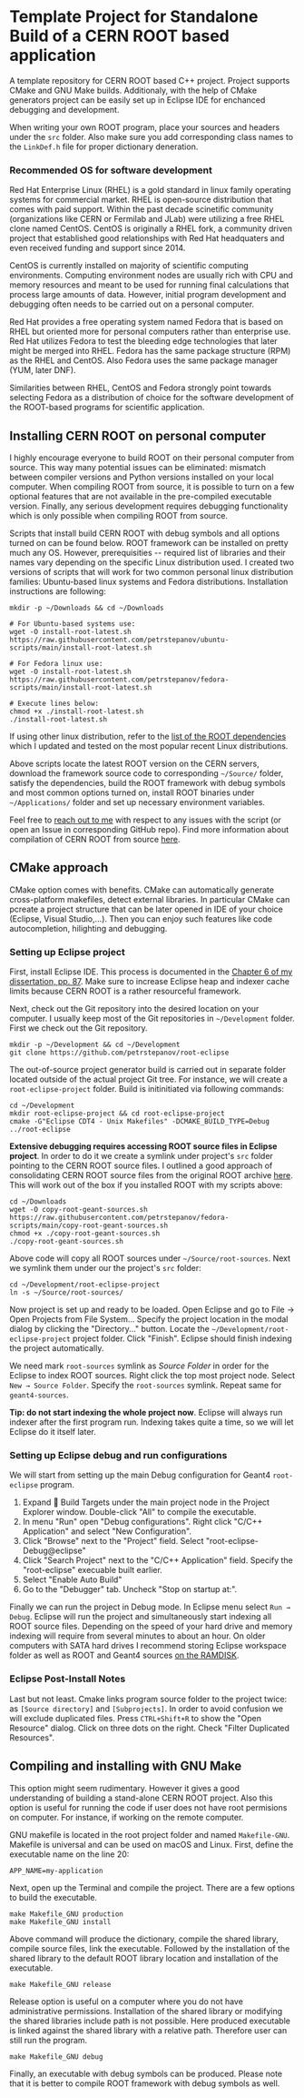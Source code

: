 # Template Project for Standalone Build of a CERN ROOT based application
A template repository for CERN ROOT based C++ project. Project supports CMake and GNU Make builds. Additionaly, with the help of CMake generators project can be easily set up in Eclipse IDE for enchanced debugging and development.

When writing your own ROOT program, place your sources and headers under the `src` folder. Also make sure you add corresponding class names to the `LinkDef.h` file for proper dictionary deneration.

### Recommended OS for software development

Red Hat Enterprise Linux (RHEL) is a gold standard in linux family operating systems for commercial market. RHEL is open-source distribution that comes with paid support. Within the past decade scinetific community (organizations like CERN or Fermilab and JLab) were utilizing a free RHEL clone named CentOS. CentOS is originally a RHEL fork, a community driven project that established good relationships with Red Hat headquaters and even received funding and support since 2014. 

CentOS is currently installed on majority of scientific computing environments. Computing environment nodes are usually rich with CPU and memory resources and meant to be used for running final calculations that process large amounts of data. However, initial program development and debugging often needs to be carried out on a personal computer.

Red Hat provides a free operating system named Fedora that is based on RHEL but oriented more for personal computers rather than enterprise use. Red Hat utilizes Fedora to test the bleeding edge technologies that later might be merged into RHEL. Fedora has the same package structure (RPM) as the RHEL and CentOS. Also Fedora uses the same package manager (YUM, later DNF).

Similarities between RHEL, CentOS and Fedora strongly point towards selecting Fedora as a distribution of choice for the software development of the ROOT-based programs for scientific application.

## Installing CERN ROOT on personal computer

I highly encourage everyone to build ROOT on their personal computer from source. This way many potential issues can be eliminated: mismatch between compiler versions and Python versions installed on your local computer. When compiling ROOT from source, it is possible to turn on a few optional features that are not available in the pre-compiled executable version. Finally, any serious development requires debugging functionality which is only possible when compiling ROOT from source.

Scripts that install build CERN ROOT with debug symbols and all options turned on can be found below. ROOT framework can be installed on pretty much any OS. However, prerequisities -- required list of libraries and their names vary depending on the specific Linux distribution used. I created two versions of scripts that will work for two common personal linux distribution families: Ubuntu-based linux systems and Fedora distributions. Installation instructions are following:

```
mkdir -p ~/Downloads && cd ~/Downloads

# For Ubuntu-based systems use:
wget -O install-root-latest.sh https://raw.githubusercontent.com/petrstepanov/ubuntu-scripts/main/install-root-latest.sh

# For Fedora linux use:
wget -O install-root-latest.sh https://raw.githubusercontent.com/petrstepanov/fedora-scripts/main/install-root-latest.sh

# Execute lines below:
chmod +x ./install-root-latest.sh
./install-root-latest.sh
```

If using other linux distribution, refer to the [list of the ROOT dependencies](https://root.cern/install/dependencies/) which I updated and tested on the most popular recent Linux distributions.

Above scripts locate the latest ROOT version on the CERN servers, download the framework source code to corresponding `~/Source/` folder, satisfy the dependencies, build the ROOT framework with debug symbols and most common options turned on, install ROOT binaries under `~/Applications/` folder and set up necessary environment variables.

Feel free to [reach out to me](https://petrstepanov.com/) with respect to any issues with the script (or open an Issue in corresponding GitHub repo). Find more information about compilation of CERN ROOT from source [here](https://root.cern/install/build_from_source/).

## CMake approach
CMake option comes with benefits. CMake can automatically generate cross-platform makefiles, detect external libraries. In particular CMake can pcreate a project structure that can be later opened in IDE of your choice (Eclipse, Visual Studio,…). Then you can enjoy such features like code autocompletion, hilighting and debugging.

### Setting up Eclipse project

First, install Eclipse IDE. This process is documented in the [Chapter 6 of my dissertation, pp. 87](https://petrstepanov.com/static/petr-stepanov-dissertation-latest.pdf). Make sure to increase Eclipse heap and indexer cache limits because CERN ROOT is a rather resourceful framework. 

Next, check out the Git repository into the desired location on your computer. I usually keep most of the Git repositories in `~/Development` folder. First we check out the Git repository.
```
mkdir -p ~/Development && cd ~/Development
git clone https://github.com/petrstepanov/root-eclipse
```

The out-of-source project generator build is carried out in separate folder located outside of the actual project Git tree. For instance, we will create a `root-eclipse-project` folder. Build is initinitiated via following commands:
```
cd ~/Development
mkdir root-eclipse-project && cd root-eclipse-project
cmake -G"Eclipse CDT4 - Unix Makefiles" -DCMAKE_BUILD_TYPE=Debug ../root-eclipse
```

**Extensive debugging requires accessing ROOT source files in Eclipse project**. In order to do it we create a symlink under project's `src` folder pointing to the CERN ROOT source files. I outlined a good approach of consolidating CERN ROOT source files from the original ROOT archive [here](https://github.com/petrstepanov/fedora-scripts/blob/main/copy-root-geant-sources.sh). This will work out of the box if you installed ROOT with my scripts above:
```
cd ~/Downloads
wget -O copy-root-geant-sources.sh https://raw.githubusercontent.com/petrstepanov/fedora-scripts/main/copy-root-geant-sources.sh
chmod +x ./copy-root-geant-sources.sh
./copy-root-geant-sources.sh
```

Above code will copy all ROOT sources under `~/Source/root-sources`. Next we symlink them under our the project's `src` folder:
```
cd ~/Development/root-eclipse-project
ln -s ~/Source/root-sources/
```

Now project is set up and ready to be loaded. Open Eclipse and go to File → Open Projects from File System... Specify the project location in the modal dialog by clicking the "Directory..." button. Locate the `~/Development/root-eclipse-project` project folder. Click "Finish". Eclipse should finish indexing the project automatically.

We need mark `root-sources` symlink as *Source Folder* in order for the Eclipse to index ROOT sources. Right click the top most project node. Select `New → Source Folder`. Specify the `root-sources` symlink. Repeat same for `geant4-sources`.

**Tip: do not start indexing the whole project now**. Eclipse will always run indexer after the first program run. Indexing takes quite a time, so we will let Eclipse do it itself later.

### Setting up Eclipse debug and run configurations

We will start from setting up the main Debug configuration for Geant4 `root-eclipse` program.

1. Expand 🎯 Build Targets under the main project node in the Project Explorer window. Double-click "All" to compile the executable.
2. In menu "Run" open "Debug configurations". Right click "C/C++ Application" and select "New Configuration".
3. Click "Browse" next to the "Project" field. Select "root-eclipse-Debug@eclipse"
4. Click "Search Project" next to the "C/C++ Application" field. Specify the "root-eclipse" execuable built earlier.
5. Select "Enable Auto Build"
6. Go to the "Debugger" tab. Uncheck "Stop on startup at:".

Finally we can run the project in Debug mode. In Eclipse menu select `Run → Debug`. Eclipse will run the project and simultaneously start indexing all ROOT source files. Depending on the speed of your hard drive and memory indexing will require from several minutes to about an hour. On older computers with SATA hard drives I recommend storing Eclipse workspace folder as well as ROOT and Geant4 sources [on the RAMDISK](https://github.com/patrikx3/ramdisk).

### Eclipse Post-Install Notes

Last but not least. Cmake links program source folder to the project twice: as `[Source directory]` and `[Subprojects]`. In order to avoid confusion we will exclude duplicated files. Press `CTRL+Shift+R` to show the "Open Resource" dialog. Click on three dots on the right. Check "Filter Duplicated Resources".

## Compiling and installing with GNU Make
This option might seem rudimentary. However it gives a good understanding of building a stand-alone CERN ROOT project. Also this option is useful for running the code if user does not have root permisions on computer. For instance, if working on the remote computer.

GNU makefile is located in the root project folder and named `Makefile-GNU`. Makefile is universal and can be used on macOS and Linux. First, define the executable name on the line 20:
```
APP_NAME=my-application
```
Next, open up the Terminal and compile the project. There are a few options to build the executable.
```
make Makefile_GNU production
make Makefile_GNU install
```
Above command will produce the dictionary, compile the shared library, compile source files, link the executable. Followed by the installation of the shared library to the default ROOT library location and installation of the executable.
```
make Makefile_GNU release
```
Release option is useful on a computer where you do not have administrative permissions. Installation of the shared library or modifying the shared libraries include path is not possible. Here produced executable is linked against the shared library with a relative path. Therefore user can still run the program.
```
make Makefile_GNU debug
```
Finally, an executable with debug symbols can be produced. Please note that it is better to compile ROOT framework with debug symbols as well.
